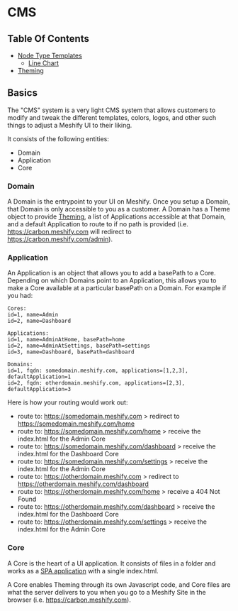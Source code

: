 # CMS

## Table Of Contents

- [Node Type Templates](./templates)
	- [Line Chart](./templates/line-chart.md)
- [Theming](./theming.md)

## Basics

The "CMS" system is a very light CMS system that allows customers to modify
and tweak the different templates, colors, logos, and other such things to adjust
a Meshify UI to their liking.

It consists of the following entities:

- Domain
- Application
- Core

### Domain

A Domain is the entrypoint to your UI on Meshify. Once you setup a Domain, that Domain is only accessible
to you as a customer. A Domain has a Theme object to provide [Theming](./theming.md), a list of Applications
accessible at that Domain, and a default Application to route to if no path is provided (i.e. 
https://carbon.meshify.com will redirect to https://carbon.meshify.com/admin).

### Application

An Application is an object that allows you to add a basePath to a Core. Depending on which Domains point to an
Application, this allows you to make a Core available at a particular basePath on a Domain. For example if you had:

```
Cores:
id=1, name=Admin
id=2, name=Dashboard

Applications:
id=1, name=AdminAtHome, basePath=home
id=2, name=AdminAtSettings, basePath=settings
id=3, name=Dashboard, basePath=dashboard

Domains:
id=1, fqdn: somedomain.meshify.com, applications=[1,2,3], defaultApplication=1
id=2, fqdn: otherdomain.meshify.com, applications=[2,3], defaultApplication=3
```

Here is how your routing would work out:

- route to: https://somedomain.meshify.com > redirect to https://somedomain.meshify.com/home
- route to: https://somedomain.meshify.com/home > receive the index.html for the Admin Core
- route to: https://somedomain.meshify.com/dashboard > receive the index.html for the Dashboard Core
- route to: https://somedomain.meshify.com/settings > receive the index.html for the Admin Core
- route to: https://otherdomain.meshify.com > redirect to https://otherdomain.meshify.com/dashboard
- route to: https://otherdomain.meshify.com/home > receive a 404 Not Found
- route to: https://otherdomain.meshify.com/dashboard > receive the index.html for the Dashboard Core
- route to: https://otherdomain.meshify.com/settings > receive the index.html for the Admin Core

### Core

A Core is the heart of a UI application. It consists of files in a folder and works as a [SPA application](https://en.wikipedia.org/wiki/Single-page_application) with a single index.html.

A Core enables Theming through its own Javascript code, and Core files are what the server delivers to you when 
you go to a Meshify Site in the browser (i.e. https://carbon.meshify.com).
